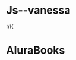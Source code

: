 # Js--vanessa
<!DOCTYPE html>
<html>
 
<head>
    <meta charset="UTF-8">
    <meta name="vielport"content="width=device-width,initial-scale=1.0">
   <title>AluraBooks</title>
   <link rel="stylessheet" href="styles.css">
h1{
    

</head>

<body>
  <h1>AluraBooks</h1>
  </body>

  </html>
